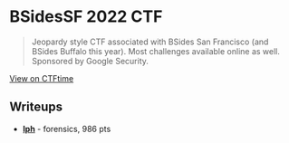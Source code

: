 # BSidesSF 2022 CTF

> Jeopardy style CTF associated with BSides San Francisco (and BSides Buffalo this year). Most challenges available online as well. Sponsored by Google Security.

[View on CTFtime](https://ctftime.org/event/1666)

## Writeups
- [**lph**](./lph/) - forensics, 986 pts
